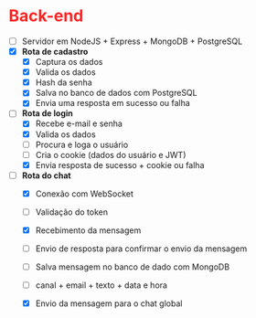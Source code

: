 <h1 style="color:rgb(255, 37, 37)">Back-end</h1>

- [ ] Servidor em NodeJS \+ Express \+ MongoDB \+ PostgreSQL  
- [x] **Rota de cadastro**  
  - [x] Captura os dados  
  - [x] Valida os dados  
  - [x] Hash da senha  
  - [x] Salva no banco de dados com PostgreSQL  
  - [x] Envia uma resposta em sucesso ou falha
- [ ] **Rota de login**  
  - [x] Recebe e-mail e senha  
  - [x] Valida os dados  
  - [ ] Procura e loga o usuário  
  - [ ] Cria o cookie (dados do usuário e JWT)  
  - [x] Envia resposta de sucesso \+ cookie ou falha
- [ ] **Rota do chat**  
  - [x] Conexão com WebSocket  
  - [ ] Validação do token  
  - [x] Recebimento da mensagem  
  - [ ] Envio de resposta para confirmar o envio da mensagem  
  - [ ] Salva mensagem no banco de dado com MongoDB  
  - [ ] canal \+ email \+ texto \+ data e hora  
  - [x] Envio da mensagem para o chat global
  
